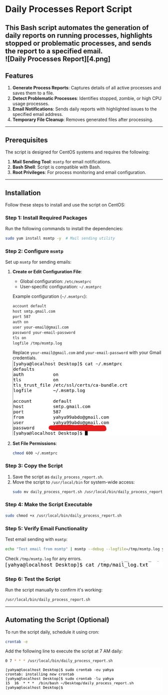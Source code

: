 # Daily Processes Report Script  

This Bash script automates the generation of daily reports on running processes, highlights stopped or problematic processes, and sends the report to a specified email.  
![Daily Processes Report][4.png]
---

## Features  
1. **Generate Process Reports**: Captures details of all active processes and saves them to a file.  
2. **Detect Problematic Processes**: Identifies stopped, zombie, or high CPU usage processes.  
3. **Email Notifications**: Sends daily reports with highlighted issues to the specified email address.  
4. **Temporary File Cleanup**: Removes generated files after processing.  

---

## Prerequisites  
The script is designed for CentOS systems and requires the following:  
1. **Mail Sending Tool**: `msmtp` for email notifications.  
2. **Bash Shell**: Script is compatible with Bash.  
3. **Root Privileges**: For process monitoring and email configuration.  

---

## Installation  

Follow these steps to install and use the script on CentOS:  

### Step 1: Install Required Packages  
Run the following commands to install the dependencies:  
```bash  
sudo yum install msmtp -y  # Mail sending utility
```  

### Step 2: Configure `msmtp`  
Set up `msmtp` for sending emails:  
1. **Create or Edit Configuration File**:  
   - Global configuration: `/etc/msmtprc`  
   - User-specific configuration: `~/.msmtprc`  

   Example configuration (`~/.msmtprc`):  
   ```bash  
   account default  
   host smtp.gmail.com  
   port 587  
   auth on  
   user your-email@gmail.com  
   password your-email-password  
   tls on  
   logfile /tmp/msmtp.log  
   ```  
   Replace `your-email@gmail.com` and `your-email-password` with your Gmail credentials.  
  ![Process Report](1.png)  

2. **Set File Permissions**:  
   ```bash  
   chmod 600 ~/.msmtprc  
   ```  

### Step 3: Copy the Script  
1. Save the script as `daily_process_report.sh`.  
2. Move the script to `/usr/local/bin` for system-wide access:  
   ```bash  
   sudo mv daily_process_report.sh /usr/local/bin/daily_process_report.sh  
   ```  

### Step 4: Make the Script Executable  
```bash  
sudo chmod +x /usr/local/bin/daily_process_report.sh  
```  

### Step 5: Verify Email Functionality  
Test email sending with `msmtp`:  
```bash  
echo "Test email from msmtp" | msmtp --debug --logfile=/tmp/msmtp.log your-email@gmail.com  
```  
Check `/tmp/msmtp.log` for any errors.
![Mail Logs](3.png)  
### Step 6: Test the Script  
Run the script manually to confirm it's working:  
```bash  
/usr/local/bin/daily_process_report.sh  
```  

---

## Automating the Script (Optional)  
To run the script daily, schedule it using cron:  
```bash  
crontab -e  
```  
Add the following line to execute the script at 7 AM daily:  
```bash  
0 7 * * * /usr/local/bin/daily_process_report.sh  
```  
![Automation](2.png)  
